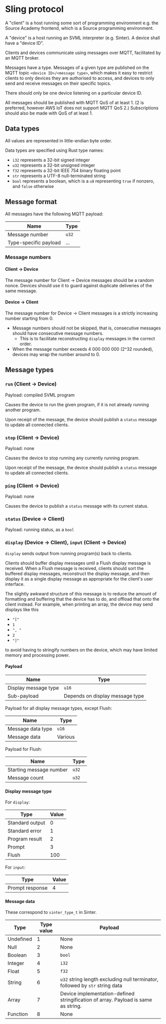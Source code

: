# Sling protocol

A "client" is a host running some sort of programming environment e.g. the
  Source Academy frontend, which is a Source programming environment.

A "device" is a host running an SVML interpreter (e.g. Sinter). A device shall
have a "device ID".

Clients and devices communicate using messages over MQTT, facilitated by an MQTT
broker.

Messages have a type. Messages of a given type are published on the MQTT topic
`<device ID>/<message type>`, which makes it easy to restrict clients to only
devices they are authorised to access, and devices to only send and receive
messages on their specific topics.

There should only be one device listening on a particular device ID.

All messages should be published with MQTT QoS of at least 1. (2 is preferred,
however AWS IoT does not support MQTT QoS 2.) Subscriptions should also be made
with QoS of at least 1.

## Data types

All values are represented in little-endian byte order.

Data types are specified using Rust type names:

- `i32` represents a 32-bit signed integer
- `u32` represents a 32-bit unsigned integer
- `f32` represents a 32-bit IEEE 754 binary floating point
- `str` represents a UTF-8 null-terminated string
- `bool` represents a boolean, which is a `u8` representing `true` if nonzero,
  and `false` otherwise

## Message format

All messages have the following MQTT payload:

| Name | Type |
| - | - |
| Message number | `u32` |
| Type-specific payload | ... |

### Message numbers

#### Client &rarr; Device

The message number for Client &rarr; Device messages should be a random nonce.
Devices should use it to guard against duplicate deliveries of the same message.

#### Device &rarr; Client

The message number for Device &rarr; Client messages is a strictly increasing
number starting from 0.

- Message numbers should not be skipped, that is, consecutive messages should
  have consecutive message numbers.
    - This is to facilitate reconstructing `display` messages in the correct order.
- When the message number exceeds 4 000 000 000 (2^32 rounded), devices may wrap
  the number around to 0.

## Message types

### `run` (Client &rarr; Device)

Payload: compiled SVML program

Causes the device to run the given program, if it is not already running another
program.

Upon receipt of the message, the device should publish a `status` message to update
all connected clients.

### `stop` (Client &rarr; Device)

Payload: none

Causes the device to stop running any currently running program.

Upon receipt of the message, the device should publish a `status` message to update
all connected clients.

### `ping` (Client &rarr; Device)

Payload: none

Causes the device to publish a `status` message with its current status.

### `status` (Device &rarr; Client)

Payload: running status, as a `bool`

### `display` (Device &rarr; Client), `input` (Client &rarr; Device)

`display` sends output from running program(s) back to clients.

Clients should buffer display messages until a Flush display message is
received. When a Flush message is received, clients should sort the buffered
display messages, reconstruct the display message, and then display it as a
single display message as appropriate for the client's user interface.

The slightly awkward structure of this message is to reduce the amount of
formatting and buffering that the device has to do, and offload that onto the
client instead. For example, when printing an array, the device may send
displays like this

- `"["`
- `1`
- `", "`
- `2`
- `"]"`

to avoid having to stringify numbers on the device, which may have limited
memory and processing power.

#### Payload

| Name | Type |
| - | - |
| Display message type | `u16` |
| Sub-payload | Depends on display message type |

Payload for all display message types, except Flush:

| Name | Type |
| - | - |
| Message data type | `u16` |
| Message data | Various |

Payload for Flush:

| Name | Type |
| - | - |
| Starting message number | `u32` |
| Message count | `u32` |

#### Display message type

For `display`:

| Type | Value |
| - | - |
| Standard output | 0 |
| Standard error | 1 |
| Program result | 2 |
| Prompt | 3 |
| Flush | 100 |

For `input`:

| Type | Value |
| - | - |
| Prompt response | 4 |

#### Message data

These correspond to `sinter_type_t` in Sinter.

| Type | Type value | Payload |
| - | - | - |
| Undefined | 1 | None |
| Null | 2 | None |
| Boolean | 3 | `bool` |
| Integer | 4 | `i32` |
| Float | 5 | `f32` |
| String | 6 | `u32` string length excluding null terminator, followed by `str` string data |
| Array | 7 | Device implementation-defined stringification of array. Payload is same as string. |
| Function | 8 | None |
